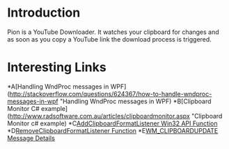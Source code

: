 Introduction
=============
Pion is a YouTube Downloader. It watches your clipboard for changes and as soon as you copy a YouTube link the download process is triggered.

Interesting Links
==================
*A[Handling WndProc messages in WPF](http://stackoverflow.com/questions/624367/how-to-handle-wndproc-messages-in-wpf "Handling WndProc messages in WPF)
*B[Clipboard Monitor C# example](http://www.radsoftware.com.au/articles/clipboardmonitor.aspx "Clipboard Monitor c# example)
*C[AddClipboardFormatListener Win32 API Function](http://msdn.microsoft.com/en-us/library/ms649033(v=VS.85).aspx "AddClipboardFormatListener Win32 API function")
*D[RemoveClipboardFormatListener Function](http://msdn.microsoft.com/en-us/library/ms649050(v=VS.85).aspx "RemoveClipboardFormatListener Function")
*E[WM_CLIPBOARDUPDATE Message Details](http://msdn.microsoft.com/en-us/library/ms649021(VS.85).aspx "WM_CLIPBOARDUPDATE Message Details")